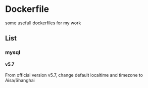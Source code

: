 # Dockerfile
some usefull dockerfiles for my work

## List
### mysql
#### v5.7
From official version v5.7, change default localtime and timezone to Aisa/Shanghai